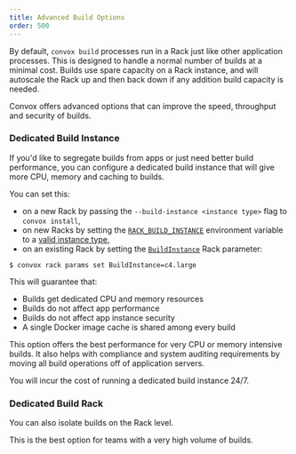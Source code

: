 ```yaml
---
title: Advanced Build Options
order: 500
---
```


By default, `convox build` processes run in a Rack just like other application processes. This is designed to handle a normal number of builds at a minimal cost. Builds use spare capacity on a Rack instance, and will autoscale the Rack up and then back down if any addition build capacity is needed.

Convox offers advanced options that can improve the speed, throughput and security of builds.

### Dedicated Build Instance

If you'd like to segregate builds from apps or just need better build performance, you can configure a dedicated build instance that will give more CPU, memory and caching to builds.

You can set this:

- on a new Rack by passing the `--build-instance <instance type>` flag to `convox install`,
- on new Racks by setting the [`RACK_BUILD_INSTANCE`](/docs/cli-environment-variables/#rackbuildinstance) environment variable to a [valid instance type](https://aws.amazon.com/ec2/instance-types/),
- on an existing Rack by setting the [`BuildInstance`](/docs/rack-parameters/#buildinstance) Rack parameter:

```
$ convox rack params set BuildInstance=c4.large
```

This will guarantee that:

* Builds get dedicated CPU and memory resources
* Builds do not affect app performance
* Builds do not affect app instance security
* A single Docker image cache is shared among every build

This option offers the best performance for very CPU or memory intensive builds. It also helps with compliance and system auditing requirements by moving all build operations off of application servers.

You will incur the cost of running a dedicated build instance 24/7.

### Dedicated Build Rack

You can also isolate builds on the Rack level.

This is the best option for teams with a very high volume of builds.
